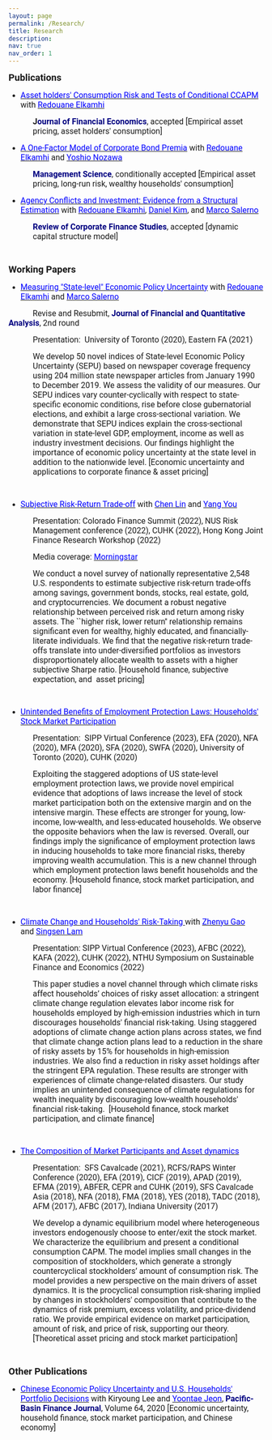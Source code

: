 ```yaml
---
layout: page
permalink: /Research/
title: Research
description: 
nav: true
nav_order: 1
---
```


<p><span style="font-size:11pt"><span style="font-family:Calibri,sans-serif"><strong><span style="font-size:14.0pt"><span style="font-family:Roboto">Publications</span></span></strong></span></span></p>

<ul>
	<li><span style="font-size:11pt"><span style="font-family:Calibri,sans-serif"><span style="font-family:Roboto"><a href="https://papers.ssrn.com/sol3/papers.cfm?abstract_id=3349844" target="_blank"><span style="font-size:12.0pt"><span style="color:blue">Asset holders&#39; Consumption Risk and Tests of Conditional CCAPM</span></span></a></span><span style="font-size:12.0pt"><span style="font-family:Roboto"> with&nbsp;<a href="https://www.rotman.utoronto.ca/FacultyAndResearch/Faculty/FacultyBios/Elkamhi" target="_blank"><span style="color:blue">Redouane Elkamhi</span></a></span></span></span></span></li>
</ul>

<p style="margin-left:48px"><span style="font-size:11pt"><span style="font-family:Calibri,sans-serif"><strong><span style="font-size:12.0pt"><span style="font-family:Roboto">J<span style="color:navy">ournal of Financial Economics</span></span></span></strong><span style="font-size:12.0pt"><span style="font-family:Roboto">, accepted&nbsp;[Empirical asset pricing,&nbsp;asset holders&#39;&nbsp;consumption]</span></span></span></span></p>

<ul>
	<li><span style="font-size:11pt"><span style="font-family:Calibri,sans-serif"><span style="font-family:Roboto"><a href="https://papers.ssrn.com/sol3/papers.cfm?abstract_id=3669068" target="_blank"><span style="font-size:12.0pt"><span style="color:blue">A One-Factor Model of Corporate Bond Premia</span></span></a></span><span style="font-size:12.0pt"><span style="font-family:Roboto"> with&nbsp;<a href="https://www.rotman.utoronto.ca/FacultyAndResearch/Faculty/FacultyBios/Elkamhi" target="_blank"><span style="color:blue">Redouane Elkamhi</span></a> and&nbsp;</span></span><span style="font-family:Roboto"><a href="https://yoshionozawa.github.io/" target="_blank"><span style="font-size:12.0pt"><span style="color:blue">Yoshio Nozawa</span></span></a></span></span></span></li>
</ul>

<p style="margin-left:48px"><span style="font-size:11pt"><span style="font-family:Calibri,sans-serif"><strong><span style="font-size:12.0pt"><span style="font-family:Roboto"><span style="color:navy">Management Science</span></span></span></strong><span style="font-size:12.0pt"><span style="font-family:Roboto">, conditionally accepted&nbsp;[Empirical asset pricing, long-run risk, wealthy households&#39; consumption]</span></span></span></span></p>

<ul>
	<li><span style="font-size:11pt"><span style="font-family:Calibri,sans-serif"><span style="font-family:Roboto"><a href="https://academic.oup.com/rcfs/advance-article-abstract/doi/10.1093/rcfs/cfac019/6576649" target="_blank"><span style="font-size:12.0pt"><span style="color:blue">Agency Conflicts and Investment: Evidence from a Structural Estimation</span></span></a></span><span style="font-size:12.0pt"><span style="font-family:Roboto"> with&nbsp;<a href="https://www.rotman.utoronto.ca/FacultyAndResearch/Faculty/FacultyBios/Elkamhi" target="_blank"><span style="color:blue">Redouane Elkamhi</span></a>,&nbsp;</span></span><span style="font-family:Roboto"><a href="https://sites.google.com/view/danielsangkim/home" target="_blank"><span style="font-size:12.0pt"><span style="color:blue">Daniel Kim</span></span></a></span><span style="font-size:12.0pt"><span style="font-family:Roboto">, and&nbsp;</span></span><span style="font-family:Roboto"><a href="https://sites.google.com/view/marco-salerno" target="_blank"><span style="font-size:12.0pt"><span style="color:blue">Marco Salerno</span></span></a></span></span></span></li>
</ul>

<p style="margin-left:48px"><span style="font-size:11pt"><span style="font-family:Calibri,sans-serif"><strong><span style="font-size:12.0pt"><span style="font-family:Roboto"><span style="color:navy">Review of Corporate Finance Studies</span></span></span></strong><span style="font-size:12.0pt"><span style="font-family:Roboto">,&nbsp;accepted&nbsp;[dynamic capital structure model]</span></span></span></span></p>

<p>&nbsp;</p>

<p><span style="font-size:11pt"><span style="font-family:Calibri,sans-serif"><strong><span style="font-size:14.0pt"><span style="font-family:Roboto">Working Papers</span></span></strong></span></span></p>

<ul>
	<li><span style="font-size:11pt"><span style="font-family:Calibri,sans-serif"><span style="font-family:Roboto"><a href="https://papers.ssrn.com/sol3/papers.cfm?abstract_id=3695365" target="_blank"><span style="font-size:12.0pt"><span style="color:blue">Measuring &quot;State-level&quot; Economic Policy Uncertainty</span></span></a></span><span style="font-size:12.0pt"><span style="font-family:Roboto"> with&nbsp;<a href="https://www.rotman.utoronto.ca/FacultyAndResearch/Faculty/FacultyBios/Elkamhi" target="_blank"><span style="color:blue">Redouane Elkamhi</span></a> and&nbsp;</span></span><span style="font-family:Roboto"><a href="https://sites.google.com/view/marco-salerno" target="_blank"><span style="font-size:12.0pt"><span style="color:blue">Marco Salerno</span></span></a></span></span></span></li>
</ul>

<p><span style="font-size:11pt"><span style="font-family:Calibri,sans-serif"><span style="font-size:12.0pt"><span style="font-family:Roboto">&nbsp; &nbsp; &nbsp; &nbsp; &nbsp; &nbsp; Revise and Resubmit,&nbsp;<strong><span style="color:navy">Journal of Financial and Quantitative Analysis</span></strong>, 2nd round</span></span></span></span></p>

<p style="margin-left:48px"><span style="font-size:11pt"><span style="font-family:Calibri,sans-serif"><span style="font-size:12.0pt"><span style="font-family:Roboto">Presentation: &nbsp;University of Toronto (2020), Eastern FA (2021)</span></span></span></span></p>

<p style="margin-left:48px"><span style="font-size:11pt"><span style="font-family:Calibri,sans-serif"><span style="font-size:12.0pt"><span style="font-family:Roboto">We develop 50 novel indices of State-level Economic Policy Uncertainty (SEPU) based on newspaper coverage frequency using 204 million state newspaper articles from January 1990 to December 2019. We assess the validity of our measures. Our SEPU indices vary counter-cyclically with respect to state-specific economic conditions, rise before close gubernatorial elections, and exhibit a large cross-sectional variation. We demonstrate that SEPU indices explain the cross-sectional variation in state-level GDP, employment, income as well as industry investment decisions. Our findings highlight the importance of economic policy uncertainty at the state level in addition to the nationwide level. [Economic uncertainty and applications to corporate finance&nbsp;&amp;&nbsp;asset pricing]</span></span></span></span></p>

<p style="margin-left:48px">&nbsp;</p>

<ul>
	<li><span style="font-size:11pt"><span style="font-family:Calibri,sans-serif"><span style="font-family:Roboto"><a href="http://ssrn.com/abstract=4096443" target="_blank"><span style="font-size:12.0pt"><span style="color:blue">Subjective Risk-Return Trade-off</span></span></a></span><span style="font-size:12.0pt"><span style="font-family:Roboto"> with&nbsp;</span></span><span style="font-family:Roboto"><a href="https://www.hkubs.hku.hk/people/chen-lin/" target="_blank"><span style="font-size:12.0pt"><span style="color:blue">Chen Lin</span></span></a></span><span style="font-size:12.0pt"><span style="font-family:Roboto"> and&nbsp;</span></span><span style="font-family:Roboto"><a href="https://yangyou1.weebly.com/" target="_blank"><span style="font-size:12.0pt"><span style="color:blue">Yang You</span></span></a></span></span></span></li>
</ul>

<p style="margin-left:48px"><span style="font-size:11pt"><span style="font-family:Calibri,sans-serif"><span style="font-size:12.0pt"><span style="font-family:Roboto">Presentation:&nbsp;Colorado Finance Summit&nbsp;(2022),&nbsp;NUS Risk Management conference (2022), CUHK (2022), Hong Kong Joint Finance Research Workshop (2022)</span></span></span></span></p>

<p style="margin-left:48px"><span style="font-size:11pt"><span style="font-family:Calibri,sans-serif"><span style="font-size:12.0pt"><span style="font-family:Roboto">Media coverage:&nbsp;</span></span><span style="font-family:Roboto"><a href="https://www.morningstar.com/news/marketwatch/20220730279/most-investors-still-dont-understand-the-relationship-between-risk-and-return-study-reveals" target="_blank"><span style="font-size:12.0pt"><span style="color:blue">Morningstar</span></span></a></span></span></span></p>

<p style="margin-left:48px"><span style="font-size:11pt"><span style="font-family:Calibri,sans-serif"><span style="font-size:12.0pt"><span style="font-family:Roboto">We conduct a novel survey of nationally representative 2,548 U.S. respondents to estimate subjective risk-return trade-offs among savings, government bonds, stocks, real estate, gold, and cryptocurrencies. We document a robust negative relationship between perceived risk and return among risky assets. The ``higher risk, lower return&#39;&#39; relationship remains significant even for wealthy, highly educated, and financially-literate individuals. We find that the negative risk-return trade-offs translate into under-diversified portfolios as investors disproportionately allocate wealth to assets with a higher subjective Sharpe ratio.&nbsp;[Household finance, subjective expectation, and &nbsp;asset pricing]</span></span></span></span></p>

<p style="margin-left:48px">&nbsp;</p>

<ul>
	<li><span style="font-size:11pt"><span style="font-family:Calibri,sans-serif"><span style="font-family:Roboto"><a href="https://papers.ssrn.com/sol3/papers.cfm?abstract_id=4163869" target="_blank"><span style="font-size:12.0pt"><span style="color:blue">Unintended Benefits of Employment Protection Laws: Households&#39; Stock Market Participation</span></span></a></span></span></span></li>
</ul>

<p style="margin-left:48px"><span style="font-size:11pt"><span style="font-family:Calibri,sans-serif"><span style="font-size:12.0pt"><span style="font-family:Roboto">Presentation: &nbsp;SIPP Virtual Conference (2023),&nbsp;EFA (2020), NFA (2020), MFA (2020), SFA (2020), SWFA (2020), University of Toronto (2020), CUHK (2020)</span></span></span></span></p>

<p style="margin-left:48px"><span style="font-size:11pt"><span style="font-family:Calibri,sans-serif"><span style="font-size:12.0pt"><span style="font-family:Roboto">Exploiting the staggered adoptions of US state-level employment protection laws, we provide novel empirical evidence that adoptions of laws increase the level of stock market participation both on the extensive margin and on the intensive margin. These effects are stronger for young, low-income, low-wealth, and less-educated households. We observe the opposite behaviors when the law is reversed. Overall, our findings imply the significance of employment protection laws in inducing households to take more financial risks, thereby improving wealth accumulation. This is a new channel through which employment protection laws benefit households and the economy.&nbsp;[Household finance, stock market participation, and labor finance]</span></span></span></span></p>

<p style="margin-left:48px">&nbsp;</p>

<ul>
	<li><span style="font-size:11pt"><span style="font-family:Calibri,sans-serif"><span style="font-family:Roboto"><a href="https://papers.ssrn.com/sol3/papers.cfm?abstract_id=4056360" target="_blank"><span style="font-size:12.0pt"><span style="color:blue">Climate Change and Households&#39; Risk-Taking&nbsp;</span></span></a></span><span style="font-size:12.0pt"><span style="font-family:Roboto">with&nbsp;</span></span><span style="font-family:Roboto"><a href="https://www.bschool.cuhk.edu.hk/staff/gao-zhenyu/" target="_blank"><span style="font-size:12.0pt"><span style="color:blue">Zhenyu Gao</span></span></a></span><span style="font-size:12.0pt"><span style="font-family:Roboto"> and&nbsp;<a href="https://grad.bschool.cuhk.edu.hk/students/lam-sing-sen/" target="_blank"><span style="color:blue">Singsen Lam</span></a></span></span></span></span></li>
</ul>

<p style="margin-left:48px"><span style="font-size:11pt"><span style="font-family:Calibri,sans-serif"><span style="font-size:12.0pt"><span style="font-family:Roboto">Presentation: SIPP Virtual Conference (2023), AFBC (2022), KAFA (2022),&nbsp;CUHK (2022), NTHU Symposium on Sustainable Finance and Economics (2022)</span></span></span></span></p>

<p style="margin-left:48px"><span style="font-size:11pt"><span style="font-family:Calibri,sans-serif"><span style="font-size:12.0pt"><span style="font-family:Roboto">This paper studies a novel channel through which climate risks affect households&rsquo; choices of risky asset allocation: a stringent climate change regulation elevates labor income risk for households employed by high-emission industries which in turn discourages households&#39; financial risk-taking. Using staggered adoptions of climate change action plans across states, we find that climate change action plans lead to a reduction in the share of risky assets by 15% for households in high-emission industries. We also find a reduction in risky asset holdings after the stringent EPA regulation. These results are stronger with experiences of climate change-related disasters. Our study implies an unintended consequence of climate regulations for wealth inequality by discouraging low-wealth households&#39; financial risk-taking.&nbsp; [Household finance, stock market participation, and&nbsp;climate finance]</span></span></span></span></p>

<p style="margin-left:48px">&nbsp;</p>

<ul>
	<li><span style="font-size:11pt"><span style="font-family:Calibri,sans-serif"><span style="font-family:Roboto"><a href="https://papers.ssrn.com/sol3/papers.cfm?abstract_id=3349840" target="_blank"><span style="font-size:12.0pt"><span style="color:blue">The Composition of Market Participants and Asset dynamics</span></span></a></span>&nbsp;</span></span></li>
</ul>

<p style="margin-left:48px"><span style="font-size:11pt"><span style="font-family:Calibri,sans-serif"><span style="font-size:12.0pt"><span style="font-family:Roboto">Presentation: &nbsp;SFS Cavalcade (2021), RCFS/RAPS Winter Conference (2020), EFA (2019), CICF (2019), APAD (2019), EFMA (2019), ABFER, CEPR and CUHK (2019), SFS Cavalcade Asia (2018), NFA (2018), FMA (2018), YES (2018), TADC (2018), AFM (2017), AFBC (2017), Indiana University (2017)&nbsp;</span></span></span></span></p>

<p style="margin-left:48px"><span style="font-size:11pt"><span style="font-family:Calibri,sans-serif"><span style="font-size:12.0pt"><span style="font-family:Roboto">We develop a dynamic equilibrium model where heterogeneous investors endogenously choose to enter/exit the stock market. We characterize the equilibrium and present a conditional consumption&nbsp;CAPM. The model implies small changes in the composition of stockholders, which generate a strongly countercyclical stockholders&rsquo; amount of consumption risk. The model provides a new perspective on the main drivers of asset dynamics. It is the procyclical consumption risk-sharing implied by changes in stockholders&#39; composition that contribute to the dynamics of risk premium, excess volatility, and price-dividend ratio. We provide empirical evidence on market participation, amount of risk, and price of risk, supporting our theory. [Theoretical asset pricing and stock market participation]</span></span></span></span></p>

<p style="margin-left:48px">&nbsp;</p>

<p><span style="font-size:11pt"><span style="font-family:Calibri,sans-serif"><strong><span style="font-size:14.0pt"><span style="font-family:Roboto">Other Publications</span></span></strong></span></span></p>

<ul>
	<li><span style="font-size:11pt"><span style="font-family:Calibri,sans-serif"><span style="font-family:Roboto"><a href="https://www.sciencedirect.com/science/article/pii/S0927538X20304510" target="_blank"><span style="font-size:12.0pt"><span style="color:blue">Chinese Economic Policy Uncertainty and U.S. Households&#39; Portfolio Decisions</span></span></a></span><span style="font-size:12.0pt"><span style="font-family:Roboto"> with Kiryoung Lee&nbsp;and&nbsp;</span></span><span style="font-family:Roboto"><a href="https://www.degroote.mcmaster.ca/profiles/jeony5/" target="_blank"><span style="font-size:12.0pt"><span style="color:blue">Yoontae Jeon</span></span></a></span><span style="font-size:12.0pt"><span style="font-family:Roboto">, <strong><span style="color:navy">Pacific-Basin Finance Journal</span></strong>, Volume 64, 2020&nbsp;[Economic uncertainty, household finance, stock market participation, and Chinese economy]</span></span></span></span></li>
</ul>

